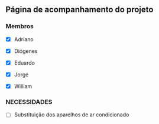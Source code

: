 ## Página de acompanhamento do projeto

### Membros 

- [x] Adriano
- [x] Diógenes
- [x] Eduardo
- [x] Jorge
- [x] William


### NECESSIDADES

- [ ] Substituição dos aparelhos de ar condicionado
